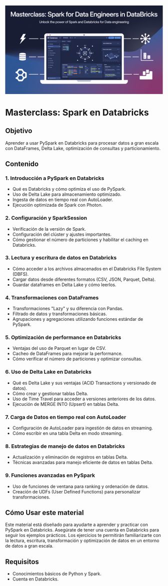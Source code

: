 <p align="center">
  <img src="8-oRjeGfQqO8kwZFzqlxpw.webp" style="width: 550px;">
  
</p>

# Masterclass: Spark en Databricks

## Objetivo
Aprender a usar PySpark en Databricks para procesar datos a gran escala con DataFrames, Delta Lake, optimización de consultas y particionamiento.

## Contenido

### 1. Introducción a PySpark en Databricks
- Qué es Databricks y cómo optimiza el uso de PySpark.
- Uso de Delta Lake para almacenamiento optimizado.
- Ingesta de datos en tiempo real con AutoLoader.
- Ejecución optimizada de Spark con Photon.

### 2. Configuración y SparkSession
- Verificación de la versión de Spark.
- Configuración del clúster y ajustes importantes.
- Cómo gestionar el número de particiones y habilitar el caching en Databricks.

### 3. Lectura y escritura de datos en Databricks
- Cómo acceder a los archivos almacenados en el Databricks File System (DBFS).
- Cargar datos desde diferentes formatos (CSV, JSON, Parquet, Delta).
- Guardar dataframes en Delta Lake y cómo leerlos.

### 4. Transformaciones con DataFrames
- Transformaciones "Lazy" y su diferencia con Pandas.
- Filtrado de datos y transformaciones básicas.
- Agrupaciones y agregaciones utilizando funciones estándar de PySpark.

### 5. Optimización de performance en Databricks
- Ventajas del uso de Parquet en lugar de CSV.
- Cacheo de DataFrames para mejorar la performance.
- Cómo verificar el número de particiones y optimizar consultas.

### 6. Uso de Delta Lake en Databricks
- Qué es Delta Lake y sus ventajas (ACID Transactions y versionado de datos).
- Cómo crear y gestionar tablas Delta.
- Uso de Time Travel para acceder a versiones anteriores de los datos.
- Ejecución de MERGE INTO (Upsert) en tablas Delta.

### 7. Carga de Datos en tiempo real con AutoLoader
- Configuración de AutoLoader para ingestión de datos en streaming.
- Cómo escribir en una tabla Delta en modo streaming.

### 8. Estrategias de manejo de datos en Databricks
- Actualización y eliminación de registros en tablas Delta.
- Técnicas avanzadas para manejo eficiente de datos en tablas Delta.

### 9. Funciones avanzadas en PySpark
- Uso de funciones de ventana para ranking y ordenación de datos.
- Creación de UDFs (User Defined Functions) para personalizar transformaciones.

## Cómo Usar este material
Este material está diseñado para ayudarte a aprender y practicar con PySpark en Databricks. Asegúrate de tener una cuenta en Databricks para seguir los ejemplos prácticos. 
Los ejercicios te permitirán familiarizarte con la lectura, escritura, transformación y optimización de datos en un entorno de datos a gran escala.

## Requisitos
- Conocimientos básicos de Python y Spark.
- Cuenta en Databricks.
